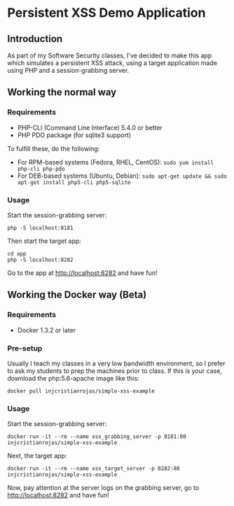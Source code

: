 # Persistent XSS Demo Application

## Introduction

As part of my Software Security classes, I've decided to make this app which
simulates a persistent XSS attack, using a target application made using PHP and
a session-grabbing server.

## Working the normal way

### Requirements

* PHP-CLI (Command Line Interface) 5.4.0 or better
* PHP PDO package (for sqlite3 support)

To fulfill these, do the following:

* For RPM-based systems (Fedora, RHEL, CentOS): `sudo yum install php-cli php-pdo`
* For DEB-based systems (Ubuntu, Debian): `sudo apt-get update && sudo apt-get install php5-cli php5-sqlite`

### Usage

Start the session-grabbing server:

```Shell
php -S localhost:8181
```

Then start the target app:

```Shell
cd app
php -S localhost:8282
```

Go to the app at <http://localhost:8282> and have fun!

## Working the Docker way (Beta)

### Requirements

* Docker 1.3.2 or later

### Pre-setup

Usually I teach my classes in a very low bandwidth environment, so I prefer
to ask my students to prep the machines prior to class. If this is your case,
download the php:5.6-apache image like this:

```Shell
docker pull injcristianrojas/simple-xss-example
```

### Usage

Start the session-grabbing server:

```Shell
docker run -it --rm --name xss_grabbing_server -p 8181:80 injcristianrojas/simple-xss-example
```

Next, the target app:

```Shell
docker run -it --rm --name xss_target_server -p 8282:80  injcristianrojas/simple-xss-example
```

Now, pay attention at the server logs on the grabbing server, go to
<http://localhost:8282> and have fun!
